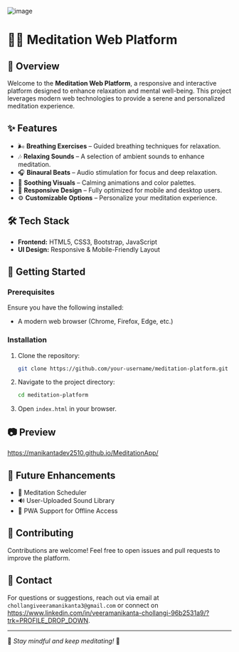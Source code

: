 ![image](https://github.com/user-attachments/assets/2685ab3b-8254-418f-bb08-20264811c07e)

# 🧘‍♂️ Meditation Web Platform

## 🌿 Overview
Welcome to the **Meditation Web Platform**, a responsive and interactive platform designed to enhance relaxation and mental well-being. This project leverages modern web technologies to provide a serene and personalized meditation experience.

## ✨ Features
- 🌬 **Breathing Exercises** – Guided breathing techniques for relaxation.
- 🎶 **Relaxing Sounds** – A selection of ambient sounds to enhance meditation.
- 🎧 **Binaural Beats** – Audio stimulation for focus and deep relaxation.
- 🎨 **Soothing Visuals** – Calming animations and color palettes.
- 📱 **Responsive Design** – Fully optimized for mobile and desktop users.
- ⚙️ **Customizable Options** – Personalize your meditation experience.

## 🛠 Tech Stack
- **Frontend:** HTML5, CSS3, Bootstrap, JavaScript
- **UI Design:** Responsive & Mobile-Friendly Layout

## 🚀 Getting Started
### Prerequisites
Ensure you have the following installed:
- A modern web browser (Chrome, Firefox, Edge, etc.)

### Installation
1. Clone the repository:
   ```sh
   git clone https://github.com/your-username/meditation-platform.git
   ```
2. Navigate to the project directory:
   ```sh
   cd meditation-platform
   ```
3. Open `index.html` in your browser.

## 📷 Preview
https://manikantadev2510.github.io/MeditationApp/

## 📌 Future Enhancements
- 📆 Meditation Scheduler
- 🔊 User-Uploaded Sound Library
- 📱 PWA Support for Offline Access

## 🤝 Contributing
Contributions are welcome! Feel free to open issues and pull requests to improve the platform.

## 📩 Contact
For questions or suggestions, reach out via email at `chollangiveeramanikanta3@gmail.com` or connect on https://www.linkedin.com/in/veeramanikanta-chollangi-96b2531a9/?trk=PROFILE_DROP_DOWN.

---
🚀 *Stay mindful and keep meditating!* 🙏

